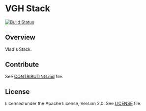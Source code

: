 # VGH Stack

  [![Build Status](https://travis-ci.org/vghn/stack.svg?branch=master)](https://travis-ci.org/vghn/stack)

## Overview

Vlad's Stack.

## Contribute

See [CONTRIBUTING.md](CONTRIBUTING.md) file.

## License

Licensed under the Apache License, Version 2.0.
See [LICENSE](LICENSE) file.
